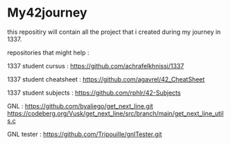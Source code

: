 # My42journey
this repositiry will contain all the project that i created during my journey in 1337.

repositories that might help :

1337 student cursus : https://github.com/achrafelkhnissi/1337

1337 student cheatsheet : https://github.com/agavrel/42_CheatSheet
    
1337 student subjects : https://github.com/rphlr/42-Subjects

GNL : https://github.com/byaliego/get_next_line.git
    https://codeberg.org/Vusk/get_next_line/src/branch/main/get_next_line_utils.c

GNL tester : https://github.com/Tripouille/gnlTester.git
